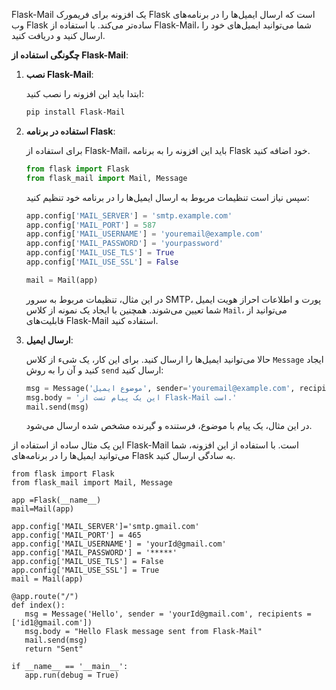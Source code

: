 Flask-Mail یک افزونه برای فریمورک Flask است که ارسال ایمیل‌ها را در برنامه‌های وب Flask ساده‌تر می‌کند. با استفاده از Flask-Mail، شما می‌توانید ایمیل‌های خود را ارسال کنید و دریافت کنید.

**چگونگی استفاده از Flask-Mail**:

1. **نصب Flask-Mail**:

   ابتدا باید این افزونه را نصب کنید:

   ```bash
   pip install Flask-Mail
   ```

2. **استفاده در برنامه Flask**:

   برای استفاده از Flask-Mail، باید این افزونه را به برنامه Flask خود اضافه کنید.

   ```python
   from flask import Flask
   from flask_mail import Mail, Message
   ```

   سپس نیاز است تنظیمات مربوط به ارسال ایمیل‌ها را در برنامه خود تنظیم کنید:

   ```python
   app.config['MAIL_SERVER'] = 'smtp.example.com'
   app.config['MAIL_PORT'] = 587
   app.config['MAIL_USERNAME'] = 'youremail@example.com'
   app.config['MAIL_PASSWORD'] = 'yourpassword'
   app.config['MAIL_USE_TLS'] = True
   app.config['MAIL_USE_SSL'] = False

   mail = Mail(app)
   ```

   در این مثال، تنظیمات مربوط به سرور SMTP، پورت و اطلاعات احراز هویت ایمیل شما تعیین می‌شوند. همچنین با ایجاد یک نمونه از کلاس `Mail`، می‌توانید از قابلیت‌های Flask-Mail استفاده کنید.

3. **ارسال ایمیل**:

   حالا می‌توانید ایمیل‌ها را ارسال کنید. برای این کار، یک شیء از کلاس `Message` ایجاد کنید و آن را به روش `send` ارسال کنید:

   ```python
   msg = Message('موضوع ایمیل', sender='youremail@example.com', recipients=['recipient@example.com'])
   msg.body = 'این یک پیام تست از Flask-Mail است.'
   mail.send(msg)
   ```

   در این مثال، یک پیام با موضوع، فرستنده و گیرنده مشخص شده ارسال می‌شود.

این یک مثال ساده از استفاده از Flask-Mail است. با استفاده از این افزونه، شما می‌توانید ایمیل‌ها را در برنامه‌های Flask به سادگی ارسال کنید.


```Example
from flask import Flask
from flask_mail import Mail, Message

app =Flask(__name__)
mail=Mail(app)

app.config['MAIL_SERVER']='smtp.gmail.com'
app.config['MAIL_PORT'] = 465
app.config['MAIL_USERNAME'] = 'yourId@gmail.com'
app.config['MAIL_PASSWORD'] = '*****'
app.config['MAIL_USE_TLS'] = False
app.config['MAIL_USE_SSL'] = True
mail = Mail(app)

@app.route("/")
def index():
   msg = Message('Hello', sender = 'yourId@gmail.com', recipients = ['id1@gmail.com'])
   msg.body = "Hello Flask message sent from Flask-Mail"
   mail.send(msg)
   return "Sent"

if __name__ == '__main__':
   app.run(debug = True)
```
